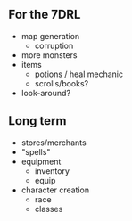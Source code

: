 ## For the 7DRL

 * map generation
   * corruption
 * more monsters
 * items
   * potions / heal mechanic
   * scrolls/books?
 * look-around?

## Long term

 * stores/merchants
 * "spells"
 * equipment
   * inventory
   * equip
 * character creation
   * race
   * classes
